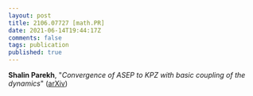 ```yaml
---
layout: post
title: 2106.07727 [math.PR]
date: 2021-06-14T19:44:17Z
comments: false
tags: publication
published: true
---
```


<b>Shalin Parekh</b>, "<i>Convergence of ASEP to KPZ with basic coupling of the dynamics</i>" ([arXiv](http://arxiv.org/abs/2106.07727v1))
